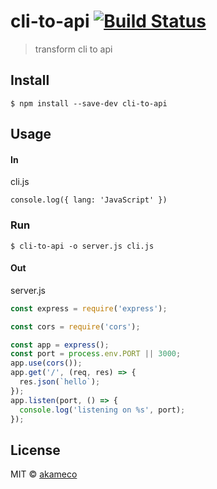 # cli-to-api [![Build Status](https://travis-ci.org/akameco/cli-to-api.svg?branch=master)](https://travis-ci.org/akameco/cli-to-api)

> transform cli to api


## Install

```
$ npm install --save-dev cli-to-api
```


## Usage

#### In

cli.js

```
console.log({ lang: 'JavaScript' })
```

### Run

```
$ cli-to-api -o server.js cli.js
```

#### Out

server.js

```js
const express = require('express');

const cors = require('cors');

const app = express();
const port = process.env.PORT || 3000;
app.use(cors());
app.get('/', (req, res) => {
  res.json(`hello`);
});
app.listen(port, () => {
  console.log('listening on %s', port);
});
```

## License

MIT © [akameco](http://akameco.github.io)

